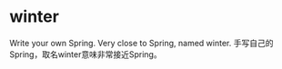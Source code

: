 # winter
Write your own Spring.
Very close to Spring, named winter.
手写自己的Spring，取名winter意味非常接近Spring。